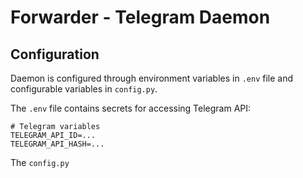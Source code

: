 # Forwarder - Telegram Daemon

## Configuration

Daemon is configured through environment variables in `.env` file and configurable variables in `config.py`.

The `.env` file contains secrets for accessing Telegram API:
```dotenv
# Telegram variables
TELEGRAM_API_ID=...
TELEGRAM_API_HASH=...
```

The `config.py` 
